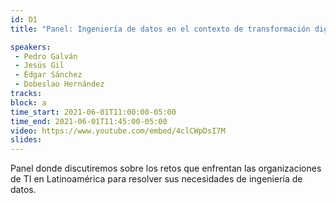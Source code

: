 ```yaml
---
id: D1
title: "Panel: Ingeniería de datos en el contexto de transformación digital"

speakers:
 - Pedro Galván
 - Jesús Gil
 - Édgar Sánchez
 - Dobeslao Hernández
tracks:
block: a
time_start: 2021-06-01T11:00:00-05:00
time_end: 2021-06-01T11:45:00-05:00
video: https://www.youtube.com/embed/4clCWpDsI7M
slides:
---
```


Panel donde discutiremos sobre los retos que enfrentan las organizaciones de TI en Latinoamérica para resolver sus necesidades de ingeniería de datos.
